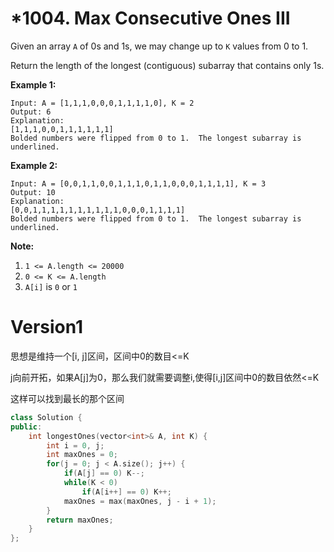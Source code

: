 # *1004. Max Consecutive Ones III

Given an array `A` of 0s and 1s, we may change up to `K` values from 0 to 1.

Return the length of the longest (contiguous) subarray that contains only 1s.

**Example 1:**

```
Input: A = [1,1,1,0,0,0,1,1,1,1,0], K = 2
Output: 6
Explanation: 
[1,1,1,0,0,1,1,1,1,1,1]
Bolded numbers were flipped from 0 to 1.  The longest subarray is underlined.
```

**Example 2:**

```
Input: A = [0,0,1,1,0,0,1,1,1,0,1,1,0,0,0,1,1,1,1], K = 3
Output: 10
Explanation: 
[0,0,1,1,1,1,1,1,1,1,1,1,0,0,0,1,1,1,1]
Bolded numbers were flipped from 0 to 1.  The longest subarray is underlined.
```

**Note:**

1. `1 <= A.length <= 20000`
2. `0 <= K <= A.length`
3. `A[i]` is `0` or `1`

# Version1

思想是维持一个[i, j]区间，区间中0的数目<=K

j向前开拓，如果A[j]为0，那么我们就需要调整i,使得[i,j]区间中0的数目依然<=K

这样可以找到最长的那个区间

```cpp
class Solution {
public:
    int longestOnes(vector<int>& A, int K) {
        int i = 0, j;
        int maxOnes = 0;
        for(j = 0; j < A.size(); j++) {
            if(A[j] == 0) K--;
            while(K < 0) 
                if(A[i++] == 0) K++;
            maxOnes = max(maxOnes, j - i + 1);
        }
        return maxOnes;
    }
};
```